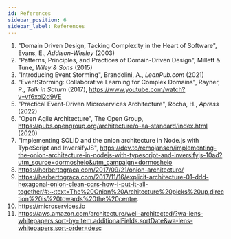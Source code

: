 ```yaml
---
id: References
sidebar_position: 6
sidebar_label: References
---
```


1. "Domain Driven Design, Tacking Complexity in the Heart of Software", Evans, E., _Addison-Wesley_ (2003) 
2. "Patterns, Principles, and Practices of Domain-Driven Design", Millett & Tune, _Wiley & Sons_ (2015)
3. "Introducing Event Storming", Brandolini, A., _LeanPub.com_ (2021)
4. "EventStorming: Collaborative Learning for Complex Domains", Rayner, P., _Talk in Saturn_ (2017), https://www.youtube.com/watch?v=vf6xoi2d9VE
5. "Practical Event-Driven Microservices Architecture", Rocha, H., _Apress_ (2022)
6. "Open Agile Architecture", The Open Group, https://pubs.opengroup.org/architecture/o-aa-standard/index.html (2020)
7. "Implementing SOLID and the onion architecture in Node.js with TypeScript and InversifyJS", https://dev.to/remojansen/implementing-the-onion-architecture-in-nodejs-with-typescript-and-inversifyjs-10ad?utm_source=dormosheio&utm_campaign=dormosheio
8. https://herbertograca.com/2017/09/21/onion-architecture/
9. https://herbertograca.com/2017/11/16/explicit-architecture-01-ddd-hexagonal-onion-clean-cqrs-how-i-put-it-all-together/#:~:text=The%20Onion%20Architecture%20picks%20up,direction%20is%20towards%20the%20centre.
10. https://microservices.io
11. https://aws.amazon.com/architecture/well-architected/?wa-lens-whitepapers.sort-by=item.additionalFields.sortDate&wa-lens-whitepapers.sort-order=desc